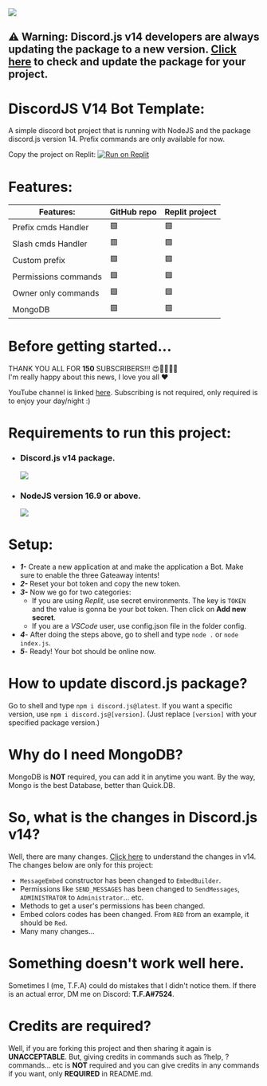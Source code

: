 <img src="https://media.discordapp.net/attachments/993843674750394378/998703932970905600/V14_Handler.png?width=960&height=540">

## ⚠️ Warning: Discord.js v14 developers are always updating the package to a new version. [Click here](https://www.npmjs.com/package/discord.js) to check and update the package for your project.

# DiscordJS V14 Bot Template:
A simple discord bot project that is running with NodeJS and the package discord.js version 14. Prefix commands are only available for now.

Copy the project on Replit:
[![Run on Replit](https://replit.com/badge/github/TFAGaming/DiscordJS-V14-Bot-Template)](https://replit.com/@TFAGamingDev/Discord-Bot-Template-DJS-V14?v=1)

# Features:

| Features:      | GitHub repo | Replit project |
| ----------- | ----------- | ----------- |
| Prefix cmds Handler | 🟩 | 🟩 | 
| Slash cmds Handler | 🟥 | 🟩 |
| Custom prefix | 🟩 | 🟩 |
| Permissions commands | 🟩 | 🟩 |
| Owner only commands | 🟩 | 🟩
| MongoDB | 🟩 | 🟩 |

# Before getting started...
THANK YOU ALL FOR **150** SUBSCRIBERS!!! 😍🥳🥳🤩🤩<br>
I'm really happy about this news, I love you all ♥

YouTube channel is linked [here](https://www.youtube.com/channel/UCs6YOMcjWMs-OMxhgaG9ttg). Subscribing is not required, only required is to enjoy your day/night :)

# Requirements to run this project:
* <h3>Discord.js v14 package.</h3> <img src="https://img.shields.io/badge/discord.js-v14.1.1-blue.svg?logo=npm">
* <h3>NodeJS version 16.9 or above.</h3> <img src="https://img.shields.io/badge/nodejs-16.16.0-green.svg">

# Setup:
* ***1-*** Create a new application at and make the application a Bot. Make sure to enable the three Gateaway intents!
* ***2-*** Reset your bot token and copy the new token.
* ***3-*** Now we go for two categories:
  * If you are using *Replit*, use secret environments. The key is `TOKEN` and the value is gonna be your bot token. Then click on **Add new secret**.
  * If you are a *VSCode* user, use config.json file in the folder config.
* ***4***- After doing the steps above, go to shell and type `node .` or `node index.js`.
* ***5***- Ready! Your bot should be online now.

# How to update discord.js package?
Go to shell and type `npm i discord.js@latest`. If you want a specific version, use `npm i discord.js@[version]`. (Just replace `[version]` with your specified package version.)

# Why do I need MongoDB?
MongoDB is **NOT** required, you can add it in anytime you want. By the way, Mongo is the best Database, better than Quick.DB.

# So, what is the changes in Discord.js v14?
Well, there are many changes. [Click here](https://discordjs.guide/additional-info/changes-in-v14.html#before-you-start) to understand the changes in v14.<br>The changes below are only for this project:

* `MessageEmbed` constructor has been changed to `EmbedBuilder`.
* Permissions like `SEND_MESSAGES` has been changed to `SendMessages`, `ADMINISTRATOR` to `Administrator`... etc.
* Methods to get a user's permissions has been changed.
* Embed colors codes has been changed. From `RED` from an example, it should be `Red`.
* Many many changes...

# Something doesn't work well here.
Sometimes I (me, T.F.A) could do mistakes that I didn't notice them. If there is an actual error, DM me on Discord: **T.F.A#7524**.

# Credits are required?
Well, if you are forking this project and then sharing it again is **UNACCEPTABLE**. But, giving credits in commands such as ?help, ?commands... etc is **NOT** required and you can give credits in any commands if you want, only **REQUIRED** in README.md.
